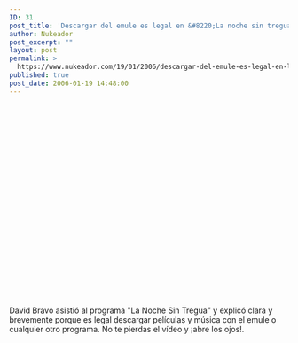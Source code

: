 ```yaml
---
ID: 31
post_title: 'Descargar del emule es legal en &#8220;La noche sin tregua&#8221;'
author: Nukeador
post_excerpt: ""
layout: post
permalink: >
  https://www.nukeador.com/19/01/2006/descargar-del-emule-es-legal-en-la-noche-sin-tregua/
published: true
post_date: 2006-01-19 14:48:00
---
```

<object height="350" width="425"><param name="movie" value="http://www.youtube.com/v/yWR_g0Pyn14"><embed src="http://www.youtube.com/v/yWR_g0Pyn14" type="application/x-shockwave-flash" height="350" width="425"></object>

<p>David Bravo asistió al programa "La Noche Sin Tregua" y explicó clara y brevemente porque es legal descargar películas y música con el emule o cualquier otro programa. No te pierdas el vídeo y ¡abre los ojos!.
</p>